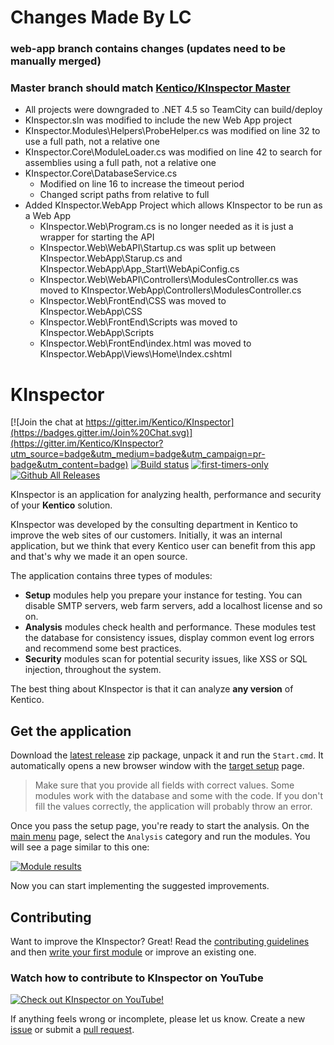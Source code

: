 # Changes Made By LC
### web-app branch contains changes (updates need to be manually merged)
### Master branch should match [Kentico/KInspector Master](https://github.com/Kentico/KInspector)
 - All projects were downgraded to .NET 4.5 so TeamCity can build/deploy
 - KInspector.sln was modified to include the new Web App project
 - KInspector.Modules\Helpers\ProbeHelper.cs was modified on line 32 to use a full path, not a relative one
 - KInspector.Core\ModuleLoader.cs was modified on line 42 to search for assemblies using a full path, not a relative one
 - KInspector.Core\DatabaseService.cs 
   - Modified on line 16 to increase the timeout period
   - Changed script paths from relative to full
 - Added KInspector.WebApp Project which allows KInspector to be run as a Web App
   - KInspector.Web\Program.cs is no longer needed as it is just a wrapper for starting the API
   - KInspector.Web\WebAPI\Startup.cs was split up between KInspector.WebApp\Starup.cs and KInspector.WebApp\App_Start\WebApiConfig.cs
   - KInspector.Web\WebAPI\Controllers\ModulesController.cs was moved to KInspector.WebApp\Controllers\ModulesController.cs
   - KInspector.Web\FrontEnd\CSS was moved to KInspector.WebApp\CSS
   - KInspector.Web\FrontEnd\Scripts was moved to KInspector.WebApp\Scripts
   - KInspector.Web\FrontEnd\index.html was moved to KInspector.WebApp\Views\Home\Index.cshtml

# KInspector

[![Join the chat at https://gitter.im/Kentico/KInspector](https://badges.gitter.im/Join%20Chat.svg)](https://gitter.im/Kentico/KInspector?utm_source=badge&utm_medium=badge&utm_campaign=pr-badge&utm_content=badge)
[![Build status](https://ci.appveyor.com/api/projects/status/udykjx510v83w9y6?svg=true)](https://ci.appveyor.com/project/kentico/kinspector)
[![first-timers-only](https://img.shields.io/badge/first--timers--only-friendly-blue.svg)](http://www.firsttimersonly.com/)
[![Github All Releases](https://img.shields.io/github/downloads/kentico/kinspector/total.svg)](https://github.com/Kentico/KInspector/releases)

KInspector is an application for analyzing health, performance and security of your **Kentico** solution. 

KInspector was developed by the consulting department in Kentico to improve the web sites of our customers. Initially, it was an internal application, but we think that every Kentico user can benefit from this app and that's why we made it an open source. 

The application contains three types of modules:
- **Setup** modules help you prepare your instance for testing. You can disable SMTP servers, web farm servers, add a localhost license and so on.
- **Analysis** modules check health and performance. These modules test the database for consistency issues, display common event log errors and recommend some best practices.
- **Security** modules scan for potential security issues, like XSS or SQL injection, throughout the system.

The best thing about KInspector is that it can analyze **any version** of Kentico. 

## Get the application

Download the [latest release](https://github.com/Kentico/KInspector/releases/latest) zip package, unpack it and run the ```Start.cmd```. It automatically opens a new browser window with the [target setup](http://i.imgur.com/D5C0Tbn.png) page. 
> Make sure that you provide all fields with correct values. Some modules work with the database and some with the code. If you don't fill the values correctly, the application will probably throw an error.

Once you pass the setup page, you're ready to start the analysis. On the [main menu](http://i.imgur.com/H7zBQOZ.png) page, select the ```Analysis``` category and run the modules. You will see a page similar to this one:

[![Module results](http://i.imgur.com/UUdTlNL.png)](http://i.imgur.com/Vti1Fo7.png)

Now you can start implementing the suggested improvements.

## Contributing
Want to improve the KInspector? Great! Read the [contributing guidelines](https://github.com/Kentico/KInspector/blob/master/CONTRIBUTING.md) and then [write your first module](https://github.com/Kentico/KInspector/wiki/Writing-a-custom-module) or improve an existing one.

### Watch how to contribute to KInspector on YouTube
[![Check out KInspector on YouTube!](http://img.youtube.com/vi/ixGakcfITe8/0.jpg)](http://www.youtube.com/watch?v=ixGakcfITe8)

If anything feels wrong or incomplete, please let us know. Create a new [issue](https://github.com/Kentico/KInspector/issues/new) or submit a [pull request](https://help.github.com/articles/using-pull-requests/).
